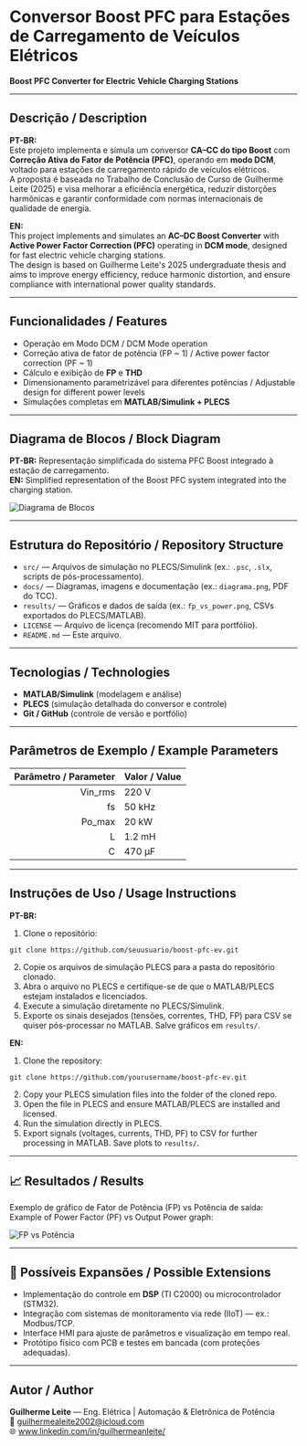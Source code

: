 #  Conversor Boost PFC para Estações de Carregamento de Veículos Elétricos
**Boost PFC Converter for Electric Vehicle Charging Stations**

---

## Descrição / Description
**PT-BR:**  
Este projeto implementa e simula um conversor **CA–CC do tipo Boost** com **Correção Ativa do Fator de Potência (PFC)**, operando em **modo DCM**, voltado para estações de carregamento rápido de veículos elétricos.  
A proposta é baseada no Trabalho de Conclusão de Curso de Guilherme Leite (2025) e visa melhorar a eficiência energética, reduzir distorções harmônicas e garantir conformidade com normas internacionais de qualidade de energia.

**EN:**  
This project implements and simulates an **AC–DC Boost Converter** with **Active Power Factor Correction (PFC)** operating in **DCM mode**, designed for fast electric vehicle charging stations.  
The design is based on Guilherme Leite's 2025 undergraduate thesis and aims to improve energy efficiency, reduce harmonic distortion, and ensure compliance with international power quality standards.

---

## Funcionalidades / Features
-  Operação em Modo DCM / DCM Mode operation
-  Correção ativa de fator de potência (FP ~ 1) / Active power factor correction (PF ~ 1)
-  Cálculo e exibição de **FP** e **THD**
-  Dimensionamento parametrizável para diferentes potências / Adjustable design for different power levels
-  Simulações completas em **MATLAB/Simulink + PLECS**

---

## Diagrama de Blocos / Block Diagram
**PT-BR:** Representação simplificada do sistema PFC Boost integrado à estação de carregamento.  
**EN:** Simplified representation of the Boost PFC system integrated into the charging station.

![Diagrama de Blocos](docs/diagrama.png)

---

## Estrutura do Repositório / Repository Structure
- `src/` — Arquivos de simulação no PLECS/Simulink (ex.: `.psc`, `.slx`, scripts de pós-processamento).
- `docs/` — Diagramas, imagens e documentação (ex.: `diagrama.png`, PDF do TCC).
- `results/` — Gráficos e dados de saída (ex.: `fp_vs_power.png`, CSVs exportados do PLECS/MATLAB).
- `LICENSE` — Arquivo de licença (recomendo MIT para portfólio).
- `README.md` — Este arquivo.

---

##  Tecnologias / Technologies
- **MATLAB/Simulink** (modelagem e análise)
- **PLECS** (simulação detalhada do conversor e controle)
- **Git / GitHub** (controle de versão e portfólio)

---

## Parâmetros de Exemplo / Example Parameters
| Parâmetro / Parameter | Valor / Value |
|-----------------------:|:-------------|
| Vin_rms               | 220 V         |
| fs                    | 50 kHz        |
| Po_max                | 20 kW         |
| L                     | 1.2 mH        |
| C                     | 470 µF        |

---

## Instruções de Uso / Usage Instructions

**PT-BR:**

1. Clone o repositório:
```
git clone https://github.com/seuusuario/boost-pfc-ev.git
```
2. Copie os arquivos de simulação PLECS para a pasta do repositório clonado.
3. Abra o arquivo no PLECS e certifique-se de que o MATLAB/PLECS estejam instalados e licenciados.
4. Execute a simulação diretamente no PLECS/Simulink.
5. Exporte os sinais desejados (tensões, correntes, THD, FP) para CSV se quiser pós-processar no MATLAB. Salve gráficos em `results/`.

**EN:**

1. Clone the repository:
```
git clone https://github.com/yourusername/boost-pfc-ev.git
```
2. Copy your PLECS simulation files into the folder of the cloned repo.
3. Open the file in PLECS and ensure MATLAB/PLECS are installed and licensed.
4. Run the simulation directly in PLECS.
5. Export signals (voltages, currents, THD, PF) to CSV for further processing in MATLAB. Save plots to `results/`.

---

## 📈 Resultados / Results
Exemplo de gráfico de Fator de Potência (FP) vs Potência de saída:  
Example of Power Factor (PF) vs Output Power graph:

![FP vs Potência](results/fp_vs_power.png)

---

## 📌 Possíveis Expansões / Possible Extensions
- Implementação do controle em **DSP** (TI C2000) ou microcontrolador (STM32).  
- Integração com sistemas de monitoramento via rede (IIoT) — ex.: Modbus/TCP.  
- Interface HMI para ajuste de parâmetros e visualização em tempo real.  
- Protótipo físico com PCB e testes em bancada (com proteções adequadas).

---

## Autor / Author
**Guilherme Leite** — Eng. Elétrica | Automação & Eletrônica de Potência  
📧 guilhermealeite2002@icloud.com  
🌐 www.linkedin.com/in/guilhermeanleite/
